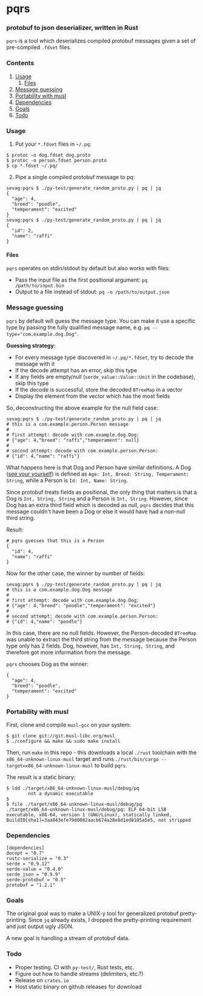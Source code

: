 # pqrs
### protobuf to json deserializer, written in Rust

`pqrs` is a tool which deserializes compiled protobuf messages given a set of pre-compiled `.fdset` files.

### Contents
1. [Usage](#usage)
    1. [Files](#files)
2. [Message guessing](#message-guessing)
3. [Portability with musl](#portability-with-musl)
4. [Dependencies](#dependencies)
5. [Goals](#goals)
6. [Todo](#todo)

### Usage

1. Put your `*.fdset` files in `~/.pq`:

```
$ protoc -o dog.fdset dog.proto
$ protoc -o person.fdset person.proto
$ cp *.fdset ~/.pq/
```

2. Pipe a single compiled protobuf message to pq:

```
sevag:pqrs $ ./py-test/generate_random_proto.py | pq | jq
{
  "age": 4,
  "breed": "poodle",
  "temperament": "excited"
}
sevag:pqrs $ ./py-test/generate_random_proto.py | pq | jq
{
  "id": 2,
  "name": "raffi"
}
```

#### Files

`pqrs` operates on stdin/stdout by default but also works with files:

* Pass the input file as the first positional argument: `pq /path/to/input.bin`
* Output to a file instead of stdout: `pq -o /path/to/output.json`

### Message guessing

`pqrs` by default will guess the message type. You can make it use a specific type by passing the fully qualified message name, e.g. `pq --type="com.example.dog.Dog"`.

**Guessing strategy:**

* For every message type discovered in `~/.pq/*.fdset`, try to decode the message with it
* If the decode attempt has an error, skip this type
* If any fields are empty/null (`serde_value::Value::Unit` in the codebase), skip this type
* If the decode is successful, store the decoded `BTreeMap` in a vector
* Display the element from the vector which has the most fields

So, deconstructing the above example for the null field case:

```
sevag:pqrs $ ./py-test/generate_random_proto.py | pq | jq
# this is a com.example.person.Person message
#
# first attempt: decode with com.example.dog.Dog:
# {"age": 4,"breed": "raffi","temperament": null}
#
# second attempt: decode with com.example.person.Person:
# {"id": 4,"name": "raffi"}
```

What happens here is that Dog and Person have similar definitions. A Dog ([see your yourself](./py-test)) is defined as `Age: Int, Breed: String, Temperament: String`, while a Person is `Id: Int, Name: String`.

Since protobuf treats fields as positional, the only thing that matters is that a Dog is `Int, String, String` and a Person is `Int, String`. However, since Dog has an extra third field which is decoded as null, `pqrs` decides that this message couldn't have been a Dog or else it would have had a non-null third string.

Result:

```
# pqrs guesses that this is a Person
{
  "id": 4,
  "name": "raffi"
}
```

Now for the other case, the winner by number of fields:

```
sevag:pqrs $ ./py-test/generate_random_proto.py | pq | jq
# this is a com.example.dog.Dog message
#
# first attempt: decode with com.example.dog.Dog:
# {"age": 4,"breed": "poodle","temperament": "excited"}
#
# second attempt: decode with com.example.person.Person:
# {"id": 4,"name": "poodle"}
```

In this case, there are no null fields. However, the Person-decoded `BTreeMap` was unable to extract the third string from the message because the Person type only has 2 fields. Dog, however, has `Int, String, String`, and therefore got more information from the message.

`pqrs` chooses Dog as the winner:

```
{
  "age": 4,
  "breed": "poodle",
  "temperament": "excited"
}
```

### Portability with musl

First, clone and compile `musl-gcc` on your system:

```
$ git clone git://git.musl-libc.org/musl
$ ./configure && make && sudo make install
```

Then, run `make` in this repo - this downloads a local `./rust` toolchain with the `x86_64-unknown-linux-musl` target and runs `./rust/bin/cargo --target=x86_64-unknown-linux-musl` to build `pqrs`.

The result is a static binary:

```
$ ldd ./target/x86_64-unknown-linux-musl/debug/pq
        not a dynamic executable
$
$ file ./target/x86_64-unknown-linux-musl/debug/pq
./target/x86_64-unknown-linux-musl/debug/pq: ELF 64-bit LSB executable, x86-64, version 1 (GNU/Linux), statically linked, BuildID[sha1]=3aa843efe79d0082aacb674a28e8d1ed8105a5e5, not stripped
```

### Dependencies

```
[dependencies]
docopt = "0.7"
rustc-serialize = "0.3"
serde = "0.9.12"
serde-value = "0.4.0"
serde_json = "0.9.9"
serde-protobuf = "0.5"
protobuf = "1.2.1"
```

### Goals

The original goal was to make a UNIX-y tool for generalized protobuf pretty-printing. Since `jq` already exists, I dropped the pretty-printing requirement and just output ugly JSON.

A new goal is handling a stream of protobuf data.

### Todo

* Proper testing. CI with `py-test/`, Rust tests, etc.
* Figure out how to handle streams (delimiters, etc.?)
* Release on `crates.io`
* Host static binary on github releases for download
